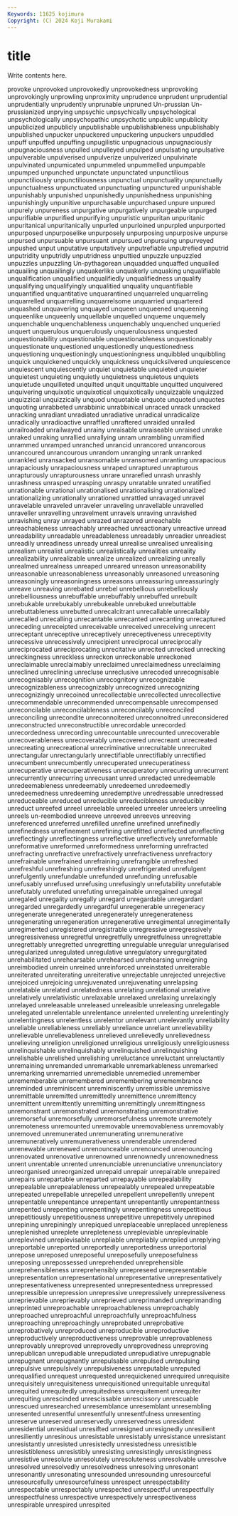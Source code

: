 ```yaml
---
Keywords: 11625 kojimura
Copyright: (C) 2024 Koji Murakami
---
```


# title

Write contents here.



provoke unprovoked unprovokedly unprovokedness unprovoking unprovokingly unprowling
unproximity unprudence unprudent unprudential unprudentially unprudently unprunable unpruned Un-prussian Un-prussianized
unprying unpsychic unpsychically unpsychological unpsychologically unpsychopathic unpsychotic unpublic unpublicity unpublicized
unpublicly unpublishable unpublishableness unpublishably unpublished unpucker unpuckered unpuckering unpuckers unpuddled
unpuff unpuffed unpuffing unpugilistic unpugnacious unpugnaciously unpugnaciousness unpulled unpulleyed unpulped
unpulsating unpulsative unpulverable unpulverised unpulverize unpulverized unpulvinate unpulvinated unpumicated unpummeled
unpummelled unpumpable unpumped unpunched unpunctate unpunctated unpunctilious unpunctiliously unpunctiliousness unpunctual
unpunctuality unpunctually unpunctualness unpunctuated unpunctuating unpunctured unpunishable unpunishably unpunished unpunishedly
unpunishedness unpunishing unpunishingly unpunitive unpurchasable unpurchased unpure unpured unpurely unpureness
unpurgative unpurgatively unpurgeable unpurged unpurifiable unpurified unpurifying unpuristic unpuritan unpuritanic
unpuritanical unpuritanically unpurled unpurloined unpurpled unpurported unpurposed unpurposelike unpurposely unpurposing
unpurposive unpurse unpursed unpursuable unpursuant unpursued unpursuing unpurveyed unpushed unput
unputative unputatively unputrefiable unputrefied unputrid unputridity unputridly unputridness unputtied unpuzzle
unpuzzled unpuzzles unpuzzling Un-pythagorean unquadded unquaffed unquailed unquailing unquailingly unquakerlike
unquakerly unquaking unqualifiable unqualification unqualified unqualifiedly unqualifiedness unqualify unqualifying unqualifyingly
unqualitied unquality unquantifiable unquantified unquantitative unquarantined unquarreled unquarreling unquarrelled unquarrelling
unquarrelsome unquarried unquartered unquashed unquavering unquayed unqueen unqueened unqueening unqueenlike
unqueenly unquellable unquelled unqueme unquemely unquenchable unquenchableness unquenchably unquenched unqueried
unquert unquerulous unquerulously unquerulousness unquested unquestionability unquestionable unquestionableness unquestionably unquestionate
unquestioned unquestionedly unquestionedness unquestioning unquestioningly unquestioningness unquibbled unquibbling unquick unquickened
unquickly unquickness unquicksilvered unquiescence unquiescent unquiescently unquiet unquietable unquieted unquieter
unquietest unquieting unquietly unquietness unquietous unquiets unquietude unquilleted unquilted unquit
unquittable unquitted unquivered unquivering unquixotic unquixotical unquixotically unquizzable unquizzed unquizzical
unquizzically unquod unquotable unquote unquoted unquotes unquoting unrabbeted unrabbinic unrabbinical
unraced unrack unracked unracking unradiant unradiated unradiative unradical unradicalize unradically
unradioactive unraffled unraftered unraided unrailed unrailroaded unrailwayed unrainy unraisable unraiseable
unraised unrake unraked unraking unrallied unrallying unram unrambling unramified unrammed
unramped unranched unrancid unrancored unrancorous unrancoured unrancourous unrandom unranging unrank
unranked unrankled unransacked unransomable unransomed unranting unrapacious unrapaciously unrapaciousness unraped
unraptured unrapturous unrapturously unrapturousness unrare unrarefied unrash unrashly unrashness unrasped
unrasping unraspy unratable unrated unratified unrationable unrational unrationalised unrationalising unrationalized
unrationalizing unrationally unrationed unrattled unravaged unravel unravelable unraveled unraveler unraveling
unravellable unravelled unraveller unravelling unravelment unravels unraving unravished unravishing unray
unrayed unrazed unrazored unreachable unreachableness unreachably unreached unreactionary unreactive unread
unreadability unreadable unreadableness unreadably unreadier unreadiest unreadily unreadiness unready unreal
unrealise unrealised unrealising unrealism unrealist unrealistic unrealistically unrealities unreality unrealizability
unrealizable unrealize unrealized unrealizing unreally unrealmed unrealness unreaped unreared unreason
unreasonability unreasonable unreasonableness unreasonably unreasoned unreasoning unreasoningly unreasoningness unreasons unreassuring
unreassuringly unreave unreaving unrebated unrebel unrebellious unrebelliously unrebelliousness unrebuffable unrebuffably
unrebuffed unrebuilt unrebukable unrebukably unrebukeable unrebuked unrebuttable unrebuttableness unrebutted unrecalcitrant
unrecallable unrecallably unrecalled unrecalling unrecantable unrecanted unrecanting unrecaptured unreceding unreceipted
unreceivable unreceived unreceiving unrecent unreceptant unreceptive unreceptively unreceptiveness unreceptivity unrecessive
unrecessively unrecipient unreciprocal unreciprocally unreciprocated unreciprocating unrecitative unrecited unrecked unrecking
unreckingness unreckless unreckon unreckonable unreckoned unreclaimable unreclaimably unreclaimed unreclaimedness unreclaiming
unreclined unreclining unrecluse unreclusive unrecoded unrecognisable unrecognisably unrecognition unrecognitory unrecognizable
unrecognizableness unrecognizably unrecognized unrecognizing unrecognizingly unrecoined unrecollectable unrecollected unrecollective unrecommendable
unrecommended unrecompensable unrecompensed unreconcilable unreconcilableness unreconcilably unreconciled unreconciling unrecondite unreconnoitered
unreconnoitred unreconsidered unreconstructed unreconstructible unrecordable unrecorded unrecordedness unrecording unrecountable unrecounted
unrecoverable unrecoverableness unrecoverably unrecovered unrecreant unrecreated unrecreating unrecreational unrecriminative unrecruitable
unrecruited unrectangular unrectangularly unrectifiable unrectifiably unrectified unrecumbent unrecumbently unrecuperated unrecuperatiness
unrecuperative unrecuperativeness unrecuperatory unrecuring unrecurrent unrecurrently unrecurring unrecusant unred unredacted
unredeemable unredeemableness unredeemably unredeemed unredeemedly unredeemedness unredeeming unredemptive unredressable unredressed
unreduceable unreduced unreducible unreducibleness unreducibly unreduct unreefed unreel unreelable unreeled
unreeler unreelers unreeling unreels un-reembodied unreeve unreeved unreeves unreeving unreferenced
unreferred unrefilled unrefine unrefined unrefinedly unrefinedness unrefinement unrefining unrefitted unreflected
unreflecting unreflectingly unreflectingness unreflective unreflectively unreformable unreformative unreformed unreformedness unreforming
unrefracted unrefracting unrefractive unrefractively unrefractiveness unrefractory unrefrainable unrefrained unrefraining unrefrangible
unrefreshed unrefreshful unrefreshing unrefreshingly unrefrigerated unrefulgent unrefulgently unrefundable unrefunded unrefunding
unrefusable unrefusably unrefused unrefusing unrefusingly unrefutability unrefutable unrefutably unrefuted unrefuting
unregainable unregained unregal unregaled unregality unregally unregard unregardable unregardant unregarded
unregardedly unregardful unregenerable unregeneracy unregenerate unregenerated unregenerately unregenerateness unregenerating unregeneration
unregenerative unregimental unregimentally unregimented unregistered unregistrable unregressive unregressively unregressiveness unregretful
unregretfully unregretfulness unregrettable unregrettably unregretted unregretting unregulable unregular unregularised unregularized
unregulated unregulative unregulatory unregurgitated unrehabilitated unrehearsable unrehearsed unrehearsing unreigning unreimbodied
unrein unreined unreinforced unreinstated unreiterable unreiterated unreiterating unreiterative unrejectable unrejected
unrejective unrejoiced unrejoicing unrejuvenated unrejuvenating unrelapsing unrelatable unrelated unrelatedness unrelating
unrelational unrelative unrelatively unrelativistic unrelaxable unrelaxed unrelaxing unrelaxingly unrelayed unreleasable
unreleased unreleasible unreleasing unrelegable unrelegated unrelentable unrelentance unrelented unrelenting unrelentingly
unrelentingness unrelentless unrelentor unrelevant unrelevantly unreliability unreliable unreliableness unreliably unreliance
unreliant unrelievability unrelievable unrelievableness unrelieved unrelievedly unrelievedness unrelieving unreligion unreligioned
unreligious unreligiously unreligiousness unrelinquishable unrelinquishably unrelinquished unrelinquishing unrelishable unrelished unrelishing
unreluctance unreluctant unreluctantly unremaining unremanded unremarkable unremarkableness unremarked unremarking unremarried
unremediable unremedied unremember unrememberable unremembered unremembering unremembrance unreminded unreminiscent unreminiscently
unremissible unremissive unremittable unremitted unremittedly unremittence unremittency unremittent unremittently unremitting
unremittingly unremittingness unremonstrant unremonstrated unremonstrating unremonstrative unremorseful unremorsefully unremorsefulness unremote
unremotely unremoteness unremounted unremovable unremovableness unremovably unremoved unremunerated unremunerating unremunerative
unremuneratively unremunerativeness unrenderable unrendered unrenewable unrenewed unrenounceable unrenounced unrenouncing unrenovated
unrenovative unrenowned unrenownedly unrenownedness unrent unrentable unrented unrenunciable unrenunciative unrenunciatory
unreorganised unreorganized unrepaid unrepair unrepairable unrepaired unrepairs unrepartable unreparted unrepayable
unrepealability unrepealable unrepealableness unrepealably unrepealed unrepeatable unrepeated unrepellable unrepelled unrepellent
unrepellently unrepent unrepentable unrepentance unrepentant unrepentantly unrepentantness unrepented unrepenting unrepentingly
unrepentingness unrepetitious unrepetitiously unrepetitiousness unrepetitive unrepetitively unrepined unrepining unrepiningly unrepiqued
unreplaceable unreplaced unrepleness unreplenished unreplete unrepleteness unrepleviable unreplevinable unreplevined unreplevisable
unrepliable unrepliably unreplied unreplying unreportable unreported unreportedly unreportedness unreportorial unrepose
unreposed unreposeful unreposefully unreposefulness unreposing unrepossessed unreprehended unreprehensible unreprehensibleness unreprehensibly
unrepreseed unrepresentable unrepresentation unrepresentational unrepresentative unrepresentatively unrepresentativeness unrepresented unrepresentedness unrepressed
unrepressible unrepression unrepressive unrepressively unrepressiveness unreprievable unreprievably unreprieved unreprimanded unreprimanding
unreprinted unreproachable unreproachableness unreproachably unreproached unreproachful unreproachfully unreproachfulness unreproaching unreproachingly
unreprobated unreprobative unreprobatively unreproduced unreproducible unreproductive unreproductively unreproductiveness unreprovable unreprovableness
unreprovably unreproved unreprovedly unreprovedness unreproving unrepublican unrepudiable unrepudiated unrepudiative unrepugnable
unrepugnant unrepugnantly unrepulsable unrepulsed unrepulsing unrepulsive unrepulsively unrepulsiveness unreputable unreputed
unrequalified unrequest unrequested unrequickened unrequired unrequisite unrequisitely unrequisiteness unrequisitioned unrequitable
unrequital unrequited unrequitedly unrequitedness unrequitement unrequiter unrequiting unrescinded unrescissable unrescissory
unrescuable unrescued unresearched unresemblance unresemblant unresembling unresented unresentful unresentfully unresentfulness
unresenting unreserve unreserved unreservedly unreservedness unresident unresidential unresidual unresifted unresigned
unresignedly unresilient unresiliently unresinous unresistable unresistably unresistance unresistant unresistantly unresisted
unresistedly unresistedness unresistible unresistibleness unresistibly unresisting unresistingly unresistingness unresistive unresolute
unresolutely unresoluteness unresolvable unresolve unresolved unresolvedly unresolvedness unresolving unresonant unresonantly
unresonating unresounded unresounding unresourceful unresourcefully unresourcefulness unrespect unrespectability unrespectable unrespectably
unrespected unrespectful unrespectfully unrespectfulness unrespective unrespectively unrespectiveness unrespirable unrespired unrespited
